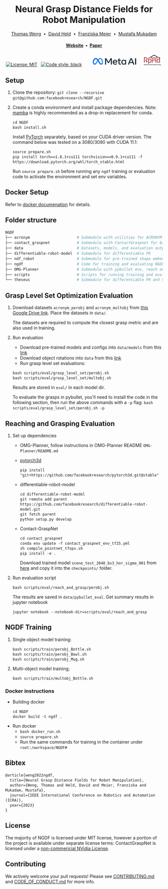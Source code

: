 <h1 align="center">
  Neural Grasp Distance Fields for Robot Manipulation
</h1>

<div align="center">
  <a href="https://thomasweng.com/">Thomas Weng</a> &nbsp;•&nbsp;
  <a href="https://davheld.github.io/">David Held</a> &nbsp;•&nbsp;
  <a href="https://fmeier.github.io/">Franziska Meier</a> &nbsp;•&nbsp;
  <a href="https://www.mustafamukadam.com/">Mustafa Mukadam</a>
</div>

<h4 align="center">
  <a href="https://sites.google.com/view/neural-grasp-distance-fields"><b>Website</b></a> &nbsp;•&nbsp;
  <a href="https://arxiv.org/abs/2211.02647"><b>Paper</b></a> 
</h4>

<div align="center">

[![License: MIT](https://img.shields.io/badge/License-MIT-yellow.svg)](https://opensource.org/licenses/MIT) &nbsp; [![Code style: black](https://img.shields.io/badge/code%20style-black-000000.svg)](https://github.com/psf/black) &nbsp;&nbsp;&nbsp;&nbsp;&nbsp;&nbsp; <img height="30" src=".github/meta_ai.jpeg" alt="Meta-AI" />  &nbsp;&nbsp; <img height="40" src=".github/rpad.jpg" alt="rpad" />
</div>


## Setup

1. Clone the repository: `git clone --recursive git@github.com:facebookresearch/NGDF.git`
2. Create a conda environment and install package dependencies. Note: [mamba](https://mamba-framework.readthedocs.io/en/latest/) is highly recommended as a drop-in replacement for conda.

    ```
    cd NGDF
    bash install.sh
    ```
    Install [PyTorch](https://pytorch.org/get-started/locally/) separately, based on your CUDA driver version. The command below was tested on a 3080/3090 with CUDA 11.1:
    ```
    source prepare.sh
    pip install torch==1.8.1+cu111 torchvision==0.9.1+cu111 -f https://download.pytorch.org/whl/torch_stable.html
    ```
    Run `source prepare.sh` before running any `ngdf` training or evaluation code to activate the environment and set env variables. 

## Docker Setup

Refer to [docker documenation](./docker/README.md) for details.

## Folder structure
```bash
NGDF
├── acronym                     # Submodule with utilities for ACRONYM dataset
├── contact_graspnet            # Submodule with ContactGraspnet for baselines
├── data                        # Datasets, models, and evaluation output
├── differentiable-robot-model  # Submodule for differentiable FK
├── ndf_robot                   # Submodule for pre-trained shape embedding
├── ngdf                        # Code for training and evaluating NGDF networks
├── OMG-Planner                 # Submodule with pybullet env, reach and grasp evaluation
├── scripts                     # Scripts for running training and evaluation
└── theseus                     # Submodule for differentiable FK and SE(3) ops
```

## Grasp Level Set Optimization Evaluation

1. Download datasets `acronym_perobj` and `acronym_multobj` from [this Google Drive link](https://drive.google.com/drive/folders/1h88_hjP5v6cGyEOpK-g2J24FMeXKn99P?usp=share_link). Place the datasets in `data/`.

    The datasets are required to compute the closest grasp metric and are also used in training. 

2. Run evaluation
    * Download pre-trained models and configs into `data/models` from this [link](https://drive.google.com/drive/folders/1d4DjHp-YYIZMtESbLb9zYZavxQ14ny-2?usp=sharing)
    * Download object rotations into `data` from this [link](https://drive.google.com/file/d/1wC_dCpVYy3mVQmpFzcyPARWdDoUmsuHU/view?usp=share_link)
    * Run grasp level set evaluations: 
    ```
    bash scripts/eval/grasp_level_set/perobj.sh
    bash scripts/eval/grasp_level_set/multobj.sh
    ```
    Results are stored in `eval/` in each model dir. 

    To evaluate the grasps in pybullet, you'll need to install the code in the following section, then run the above commands with a `-p` flag: `bash scripts/eval/grasp_level_set/perobj.sh -p`

## Reaching and Grasping Evaluation 

1. Set up dependencies

    * OMG-Planner, follow instructions in OMG-Planner README `OMG-Planner/README.md`

    * [pytorch3d](https://github.com/facebookresearch/pytorch3d/blob/main/INSTALL.md)
        ```
        pip install "git+https://github.com/facebookresearch/pytorch3d.git@stable"
        ```

    * differentiable-robot-model
        ```
        cd differentiable-robot-model
        git remote add parent https://github.com/facebookresearch/differentiable-robot-model.git
        git fetch parent
        python setup.py develop
        ```

    * Contact-GraspNet
        ```
        cd contact_graspnet
        conda env update -f contact_graspnet_env_tf25.yml
        sh compile_pointnet_tfops.sh
        pip install -e .
        ```
        Download trained model `scene_test_2048_bs3_hor_sigma_001` from [here](https://drive.google.com/drive/folders/1tBHKf60K8DLM5arm-Chyf7jxkzOr5zGl?usp=sharing) and copy it into the `checkpoints/` folder.


2. Run evaluation script
    ```
    bash scripts/eval/reach_and_grasp/perobj.sh
    ```
    The results are saved in `data/pybullet_eval`. Get summary results in jupyter notebook
    ```
    jupyter notebook --notebook-dir=scripts/eval/reach_and_grasp
    ```

## NGDF Training
1. Single object model training:
    ```
    bash scripts/train/perobj_Bottle.sh
    bash scripts/train/perobj_Bowl.sh
    bash scripts/train/perobj_Mug.sh
    ```
2. Multi-object model training;
    ```
    bash scripts/train/multobj_Bottle.sh
    ```

### Docker instructions
* Building docker
    ```
    cd NGDF
    docker build -t ngdf . 
    ```
* Run docker
    * `bash docker_run.sh`
    * `source prepare.sh`
    * Run the same commands for training in the container under `root:/workspace/NGDF#`

## Bibtex

```
@article{weng2022ngdf,
  title={Neural Grasp Distance Fields for Robot Manipulation},
  author={Weng, Thomas and Held, David and Meier, Franziska and Mukadam, Mustafa},
  journal={IEEE International Conference on Robotics and Automation (ICRA)},
  year={2023}
}
```

## License

The majority of NGDF is licensed under MIT license, however a portion of the project is available under separate license terms: ContactGraspNet is licensed under a [non-commericial NVidia License](https://github.com/NVlabs/contact_graspnet/blob/main/License.pdf).

## Contributing

We actively welcome your pull requests! Please see [CONTRIBUTING.md](.github/CONTRIBUTING.md) and [CODE_OF_CONDUCT.md](.github/CODE_OF_CONDUCT.md) for more info.
